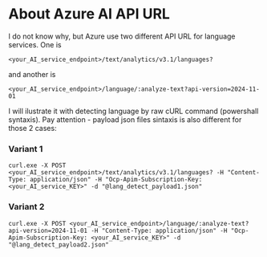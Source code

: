 # About Azure AI API URL

I do not know why, but Azure use two different API URL for language services. One is

`<your_AI_service_endpoint>/text/analytics/v3.1/languages?`

and another is

`<your_AI_service_endpoint>/language/:analyze-text?api-version=2024-11-01`

I will ilustrate it with detecting language by raw cURL command (powershall syntaxis). Pay attention - payload json files sintaxis is also different for those 2 cases:
### Variant 1
`curl.exe -X POST <your_AI_service_endpoint>/text/analytics/v3.1/languages? -H "Content-Type: application/json" -H "Ocp-Apim-Subscription-Key: <your_AI_service_KEY>" -d "@lang_detect_payload1.json"`

### Variant 2
`curl.exe -X POST <your_AI_service_endpoint>/language/:analyze-text?api-version=2024-11-01 -H "Content-Type: application/json" -H "Ocp-Apim-Subscription-Key: <your_AI_service_KEY>" -d "@lang_detect_payload2.json"`
